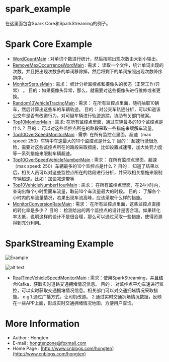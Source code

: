 # spark_example
在这里面包含Spark Core和SparkStreaming的例子。


# Spark Core Example

* [WordCountMain](https://github.com/Hongten/spark_example/blob/master/src/com/hongten/spark/example/wordcount/WordCountMain.java) : 对单词个数进行统计，然后按照出现次数由大到小输出。
* [RemoveMaxOccurrenceWordMain](https://github.com/Hongten/spark_example/blob/master/src/com/hongten/spark/example/wordcount/RemoveMaxOccurrenceWordMain.java) : 需求： 读取一个文件，统计单词出现的次数。并且把出现次数多的单词移除掉，然后将剩下的单词按照出现次数降序排序。
* [MonitorStatusMain](https://github.com/Hongten/spark_example/blob/master/src/com/hongten/spark/example/traffic/MonitorStatusMain.java) : 
需求： 统计分析监控点和摄像头的状态（正常工作/异常） 。 
目的：如果摄像头异常，那么，就需要对这些摄像头进行维修或者更换。
* [Random10VehicleTracingMain](https://github.com/Hongten/spark_example/blob/master/src/com/hongten/spark/example/traffic/Random10VehicleTracingMain.java) : 
需求： 在所有监控点里面，随机抽取10辆车，然后计算出这些车的车辆轨迹。 
目的： 对公交车轨迹分析，可以知道该公交车是否有改道行为。对可疑车辆进行轨迹追踪，协助有关部门破案。
* [Top10MonitorMain](https://github.com/Hongten/spark_example/blob/master/src/com/hongten/spark/example/traffic/Top10MonitorMain.java) : 
需求: 在所有监控点里面，通过车辆最多的10个监控点是什么？
目的： 可以对这些监控点所在的路段采取一些措施来缓解车流量。
* [Top10OverSpeedMonitorMain](https://github.com/Hongten/spark_example/blob/master/src/com/hongten/spark/example/traffic/Top10OverSpeedMonitorMain.java) : 
需求: 在所有监控点里面，超速（max speed: 250）车辆中车速最大的10个监控点是什么？
目的： 超速行驶很危险，需要对这些监控点所在的路段采取措施，比如设置减速带，加大处罚力度等一系列措施来限制车辆超速。
* [Top10OverSpeedVehicleNumberMain](https://github.com/Hongten/spark_example/blob/master/src/com/hongten/spark/example/traffic/Top10OverSpeedVehicleNumberMain.java) : 
需求： 在所有监控点里面，超速（max speed: 250）车辆最多的10个监控点是什么？
目的： 知道了结果以后，相关人员可以对这些监控点所在的路段进行分析，并采取相关措施来限制车辆超速。比如：加设减速带等
* [Top10VehicleNumberHourMain](https://github.com/Hongten/spark_example/blob/master/src/com/hongten/spark/example/traffic/Top10VehicleNumberHourMain.java) : 
需求： 在所有监控点里面，在24小时内，查询出每个小时里面车流量，取前10个车流量最大的时段。
目的： 了解各个小时内的车流量情况，若果出现车流高峰，应该采取什么样的措施。
* [MonitorConversionRateMain](https://github.com/Hongten/spark_example/blob/master/src/com/hongten/spark/example/traffic/MonitorConversionRateMain.java) : 
需求： 在所有监控点里面，这些监控点直接的转化率是多少？
目的： 检测给出的两个监控点的设计是否合理。如果转化率太低，说明这样的设计不是很合理，那么可以通过采取一些措施，使得资源得到充分利用。


# SparkStreaming Example

![Example](https://github.com/Hongten/RootMemory/blob/master/image/contact.png)

![alt text](https://github.com/Hongten/spark_example/blob/master/output/realTimeVehicleSpeedMonitor.gif)


* [RealTimeVehicleSpeedMonitorMain](https://github.com/Hongten/spark_example/blob/master/src/com/hongten/spark/example/streaming/RealTimeVehicleSpeedMonitorMain.java) : 
需求：使用SparkStreaming，并且结合Kafka，获取实时道路交通拥堵情况信息。
目的： 对监控点平均车速进行监控，可以实时获取交通拥堵情况信息。相关部门可以对交通拥堵情况采取措施。
e.g.1.通过广播方式，让司机改道。 
    2.通过实时交通拥堵情况数据，反映在一些APP上面，形成实时交通拥堵情况地图，方便用户查询。


# More Information

* Author            : Hongten
* E-mail            : [hongtenzone@foxmail.com](mailto:hongtenzone@foxmail.com)
* Home Page         : [http://www.cnblogs.com/hongten](http://www.cnblogs.com/hongten)